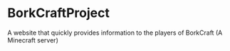 # BorkCraftProject
A website that quickly provides information to the players of BorkCraft (A Minecraft server)
